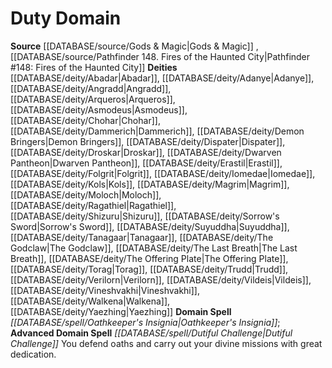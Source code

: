 ﻿---
id: '38'
name: Duty Domain
source: '[[DATABASE/source/Pathfinder 148. Fires of the Haunted City|Pathfinder #148:
  Fires of the Haunted City]]'

---
# Duty Domain

**Source** [[DATABASE/source/Gods & Magic|Gods & Magic]] , [[DATABASE/source/Pathfinder 148. Fires of the Haunted City|Pathfinder #148: Fires of the Haunted City]]
**Deities** [[DATABASE/deity/Abadar|Abadar]], [[DATABASE/deity/Adanye|Adanye]], [[DATABASE/deity/Angradd|Angradd]], [[DATABASE/deity/Arqueros|Arqueros]], [[DATABASE/deity/Asmodeus|Asmodeus]], [[DATABASE/deity/Chohar|Chohar]], [[DATABASE/deity/Dammerich|Dammerich]], [[DATABASE/deity/Demon Bringers|Demon Bringers]], [[DATABASE/deity/Dispater|Dispater]], [[DATABASE/deity/Droskar|Droskar]], [[DATABASE/deity/Dwarven Pantheon|Dwarven Pantheon]], [[DATABASE/deity/Erastil|Erastil]], [[DATABASE/deity/Folgrit|Folgrit]], [[DATABASE/deity/Iomedae|Iomedae]], [[DATABASE/deity/Kols|Kols]], [[DATABASE/deity/Magrim|Magrim]], [[DATABASE/deity/Moloch|Moloch]], [[DATABASE/deity/Ragathiel|Ragathiel]], [[DATABASE/deity/Shizuru|Shizuru]], [[DATABASE/deity/Sorrow's Sword|Sorrow's Sword]], [[DATABASE/deity/Suyuddha|Suyuddha]], [[DATABASE/deity/Tanagaar|Tanagaar]], [[DATABASE/deity/The Godclaw|The Godclaw]], [[DATABASE/deity/The Last Breath|The Last Breath]], [[DATABASE/deity/The Offering Plate|The Offering Plate]], [[DATABASE/deity/Torag|Torag]], [[DATABASE/deity/Trudd|Trudd]], [[DATABASE/deity/Verilorn|Verilorn]], [[DATABASE/deity/Vildeis|Vildeis]], [[DATABASE/deity/Vineshvakhi|Vineshvakhi]], [[DATABASE/deity/Walkena|Walkena]], [[DATABASE/deity/Yaezhing|Yaezhing]]
**Domain Spell** _[[DATABASE/spell/Oathkeeper's Insignia|Oathkeeper's Insignia]]_; **Advanced Domain Spell** _[[DATABASE/spell/Dutiful Challenge|Dutiful Challenge]]_
You defend oaths and carry out your divine missions with great dedication.